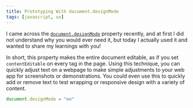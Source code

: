```yaml
---
title: Prototyping With document.designMode
tags: [javascript, ux]
---
```


I came across the
[`document.designMode`](https://developer.mozilla.org/en-US/docs/Web/API/Document/designMode)
property recently, and at first I did not understand why you would ever
need it, but today I actually used it and wanted to share my learnings with
you!

In short, this property makes the entire document editable, as if you set
`contentEditable` on every tag in the page. Using this technique, you can
quickly adjust text on a webpage to make simple adjustments to your web app
for screenshots or demonstrations. You could even use this to quickly add
or remove text to test wrapping or responsive design with a variety of
content.

```javascript
document.designMode = "on"
```
